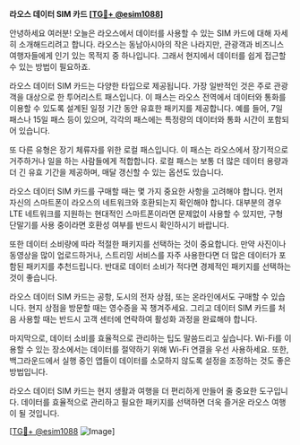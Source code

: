 **라오스 데이터 SIM 카드 [[TG💪+ @esim1088](https://t.me/s/esim1088)]**

안녕하세요 여러분! 오늘은 라오스에서 데이터를 사용할 수 있는 SIM 카드에 대해 자세히 소개해드리려고 합니다. 라오스는 동남아시아의 작은 나라지만, 관광객과 비즈니스 여행자들에게 인기 있는 목적지 중 하나입니다. 그래서 현지에서 데이터를 쉽게 접근할 수 있는 방법이 필요하죠.

라오스 데이터 SIM 카드는 다양한 타입으로 제공됩니다. 가장 일반적인 것은 주로 관광객을 대상으로 한 투어리스트 패스입니다. 이 패스는 라오스 전역에서 데이터와 통화를 이용할 수 있도록 설계된 일정 기간 동안 유효한 패키지를 제공합니다. 예를 들어, 7일 패스나 15일 패스 등이 있으며, 각각의 패스에는 특정량의 데이터와 통화 시간이 포함되어 있습니다.

또 다른 유형은 장기 체류자를 위한 로컬 패스입니다. 이 패스는 라오스에서 장기적으로 거주하거나 일을 하는 사람들에게 적합합니다. 로컬 패스는 보통 더 많은 데이터 용량과 더 긴 유효 기간을 제공하며, 매달 갱신할 수 있는 옵션도 있습니다.

라오스 데이터 SIM 카드를 구매할 때는 몇 가지 중요한 사항을 고려해야 합니다. 먼저 자신의 스마트폰이 라오스의 네트워크와 호환되는지 확인해야 합니다. 대부분의 경우 LTE 네트워크를 지원하는 현대적인 스마트폰이라면 문제없이 사용할 수 있지만, 구형 단말기를 사용 중이라면 호환성 여부를 반드시 확인하시기 바랍니다.

또한 데이터 소비량에 따라 적절한 패키지를 선택하는 것이 중요합니다. 만약 사진이나 동영상을 많이 업로드하거나, 스트리밍 서비스를 자주 사용한다면 더 많은 데이터가 포함된 패키지를 추천드립니다. 반대로 데이터 소비가 적다면 경제적인 패키지를 선택하는 것이 좋습니다.

라오스 데이터 SIM 카드는 공항, 도시의 전자 상점, 또는 온라인에서도 구매할 수 있습니다. 현지 상점을 방문할 때는 영수증을 꼭 챙겨주세요. 그리고 데이터 SIM 카드를 처음 사용할 때는 반드시 고객 센터에 연락하여 활성화 과정을 완료해야 합니다.

마지막으로, 데이터 소비를 효율적으로 관리하는 팁도 말씀드리고 싶습니다. Wi-Fi를 이용할 수 있는 장소에서는 데이터를 절약하기 위해 Wi-Fi 연결을 우선 사용하세요. 또한, 백그라운드에서 실행 중인 앱들이 데이터를 소모하지 않도록 설정을 조정하는 것도 좋은 방법입니다.

라오스 데이터 SIM 카드는 현지 생활과 여행을 더 편리하게 만들어 줄 중요한 도구입니다. 데이터를 효율적으로 관리하고 필요한 패키지를 선택하면 더욱 즐거운 라오스 여행이 될 것입니다.

[[TG💪+ @esim1088](https://t.me/s/esim1088) ![Image](https://i.postimg.cc/Y0z9fWf4/image.png)]